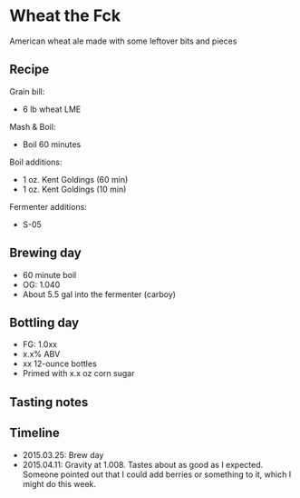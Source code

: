 # Wheat the Fck
American wheat ale made with some leftover bits and pieces

## Recipe
Grain bill:
* 6 lb wheat LME

Mash & Boil:
* Boil 60 minutes

Boil additions:
* 1 oz. Kent Goldings (60 min)
* 1 oz. Kent Goldings (10 min)

Fermenter additions:
* S-05

## Brewing day
* 60 minute boil
* OG: 1.040
* About 5.5 gal into the fermenter (carboy)

## Bottling day
* FG: 1.0xx
* x.x% ABV
* xx 12-ounce bottles
* Primed with x.x oz corn sugar

## Tasting notes

## Timeline
* 2015.03.25: Brew day
* 2015.04.11: Gravity at 1.008. Tastes about as good as I expected. Someone pointed out that I could add berries or something to it, which I might do this week.
